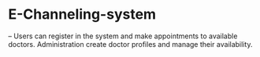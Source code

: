 # E-Channeling-system
– Users can register in the system and make appointments to available doctors. Administration create doctor profiles and manage their availability.
